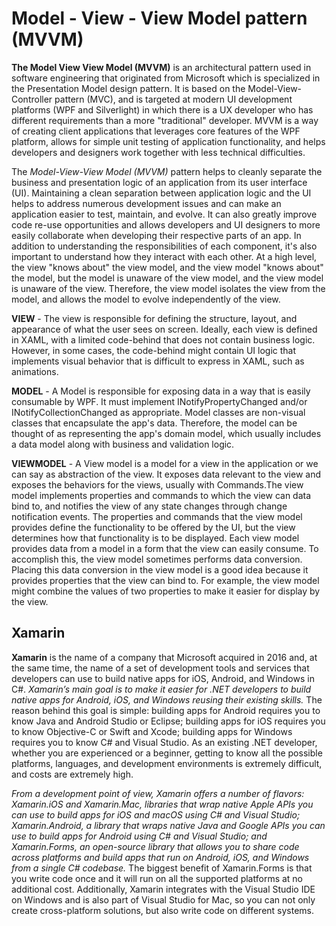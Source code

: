 # Model - View - View Model pattern (MVVM)

<b>The Model View View Model (MVVM)</b> is an architectural pattern used in software engineering that originated from Microsoft which is specialized in the Presentation Model design pattern. It is based on the Model-View-Controller pattern (MVC), and is targeted at modern UI development platforms (WPF and Silverlight) in which there is a UX developer who has different requirements than a more "traditional" developer. MVVM is a way of creating client applications that leverages core features of the WPF platform, allows for simple unit testing of application functionality, and helps developers and designers work together with less technical difficulties.

The <i>Model-View-View Model (MVVM)</i> pattern helps to cleanly separate the business and presentation logic of an application from its user interface (UI). Maintaining a clean separation between application logic and the UI helps to address numerous development issues and can make an application easier to test, maintain, and evolve. It can also greatly improve code re-use opportunities and allows developers and UI designers to more easily collaborate when developing their respective parts of an app.
In addition to understanding the responsibilities of each component, it's also important to understand how they interact with each other. At a high level, the view "knows about" the view model, and the view model "knows about" the model, but the model is unaware of the view model, and the view model is unaware of the view. Therefore, the view model isolates the view from the model, and allows the model to evolve independently of the view.

<b>VIEW</b> - The view is responsible for defining the structure, layout, and appearance of what the user sees on screen. Ideally, each view is defined in XAML, with a limited code-behind that does not contain business logic. However, in some cases, the code-behind might contain UI logic that implements visual behavior that is difficult to express in XAML, such as animations.

<b>MODEL</b> - A Model is responsible for exposing data in a way that is easily consumable by WPF. It must implement INotifyPropertyChanged and/or INotifyCollectionChanged as appropriate. Model classes are non-visual classes that encapsulate the app's data. Therefore, the model can be thought of as representing the app's domain model, which usually includes a data model along with business and validation logic. 

<b>VIEWMODEL</b> - A View model is a model for a view in the application or we can say as abstraction of the view. It exposes data relevant to the view and exposes the behaviors for the views, usually with Commands.The view model implements properties and commands to which the view can data bind to, and notifies the view of any state changes through change notification events. The properties and commands that the view model provides define the functionality to be offered by the UI, but the view determines how that functionality is to be displayed. Each view model provides data from a model in a form that the view can easily consume. To accomplish this, the view model sometimes performs data conversion. Placing this data conversion in the view model is a good idea because it provides properties that the view can bind to. For example, the view model might combine the values of two properties to make it easier for display by the view.



<h2> Xamarin </h2>
<b>Xamarin</b> is the name of a company that Microsoft acquired in 2016 and, at the same time, the name of a set of development tools and services that developers can use to build native apps for iOS, Android, and Windows in C#. <i>Xamarin’s main goal is to make it easier for .NET developers to build native apps for Android, iOS, and Windows reusing their existing skills.</i> The reason behind this goal is simple: building apps for Android requires you to know Java and Android Studio or Eclipse; building apps for iOS requires you to know Objective-C or Swift and Xcode; building apps for Windows requires you to know C# and Visual Studio. As an existing .NET developer, whether you are experienced or a beginner, getting to know all the possible platforms, languages, and development environments is extremely difficult, and costs are extremely high. 

<i> From a development point of view, Xamarin offers a number of flavors: Xamarin.iOS and Xamarin.Mac, libraries that wrap native Apple APIs you can use to build apps for iOS and macOS using C# and Visual Studio; Xamarin.Android, a library that wraps native Java and Google APIs you can use to build apps for Android using C# and Visual Studio; and Xamarin.Forms, an open-source library that allows you to share code across platforms and build apps that run on Android, iOS, and Windows from a single C# codebase.</i> The biggest benefit of Xamarin.Forms is that you write code once and it will run on all the supported platforms at no additional cost. Additionally, Xamarin integrates with the Visual Studio IDE on Windows and is also part of Visual Studio for Mac, so you can not only create cross-platform solutions, but also write code on different systems.  

